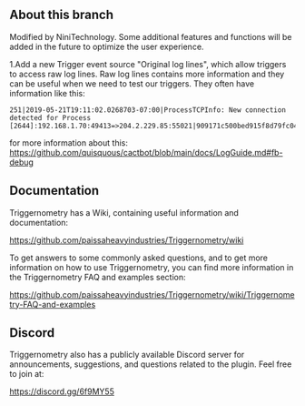 ## About this branch
Modified by NiniTechnology. Some additional features and functions will be added in the future to optimize the user experience.

1.Add a new Trigger event source "Original log lines", which allow triggers to access raw log lines. Raw log lines contains more information and they can be useful when we need to test our triggers. They often have information like this: 

```
251|2019-05-21T19:11:02.0268703-07:00|ProcessTCPInfo: New connection detected for Process [2644]:192.168.1.70:49413=>204.2.229.85:55021|909171c500bed915f8d79fc04d3589fa
```
for more information about this:
https://github.com/quisquous/cactbot/blob/main/docs/LogGuide.md#fb-debug

## Documentation

Triggernometry has a Wiki, containing useful information and documentation:

https://github.com/paissaheavyindustries/Triggernometry/wiki

To get answers to some commonly asked questions, and to get more information on how to use Triggernometry, you can find more information in the Triggernometry FAQ and examples section:

https://github.com/paissaheavyindustries/Triggernometry/wiki/Triggernometry-FAQ-and-examples

## Discord

Triggernometry also has a publicly available Discord server for announcements, suggestions, and questions related to the plugin. Feel free to join at:

https://discord.gg/6f9MY55
